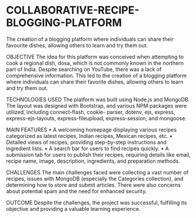 # COLLABORATIVE-RECIPE-BLOGGING-PLATFORM
 The creation of a blogging platform where individuals can share their favourite dishes, allowing others to learn and try them out.


OBJECTIVE
The idea for this platform was conceived when attempting to cook a regional dish, dosa, which is not commonly known in the northern part of India. Despite searching on YouTube, there was a lack of comprehensive information. This led to the creation of a blogging platform where individuals can share their favorite dishes, allowing others to learn and try them out.

TECHNOLOGIES USED
The platform was built using Node.js and MongoDB. The layout was designed with Bootstrap, and various NPM packages were utilized, including connect-flash, cookie- parser, dotenv, ejs, express, express-ejs-layouts, express-fileupload, express-session, and mongoose.

MAIN FEATURES
• A welcoming homepage displaying various recipes categorized as latest recipes, Indian recipes, Mexican recipes, etc.
• Detailed views of recipes, providing step-by-step instructions and ingredient lists.
• A search bar for users to find recipes quickly.
• A submission tab for users to publish their recipes, requiring details like email,
recipe name, image, description, ingredients, and preparation methods.

CHALLENGES
The main challenges faced were collecting a vast number of recipes, issues with MongoDB (especially the Categories collection), and determining how to store and submit articles. There were also concerns about potential spam and the need for enhanced security.

OUTCOME
Despite the challenges, the project was successful, fulfilling its objective and providing a valuable learning experience.
